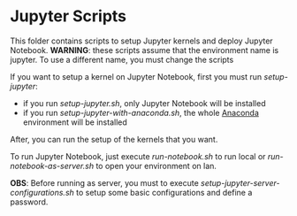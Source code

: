 # Jupyter Scripts

This folder contains scripts to setup Jupyter kernels and deploy Jupyter Notebook.
**WARNING**: these scripts assume that the environment name is jupyter. To use a different name, you must change the scripts

If you want to setup a kernel on Jupyter Notebook, first you must run *setup-jupyter*:

* if you run *setup-jupyter.sh*, only Jupyter Notebook will be installed
* if you run *setup-jupyter-with-anaconda.sh*, the whole [Anaconda](https://docs.anaconda.com/anaconda/) environment will be installed

After, you can run the setup of the kernels that you want.

To run Jupyter Notebook, just execute *run-notebook.sh* to run local or *run-notebook-as-server.sh* to open your environment on lan.

**OBS**: Before running as server, you must to execute *setup-jupyter-server-configurations.sh* to setup some basic configurations and define a password.
